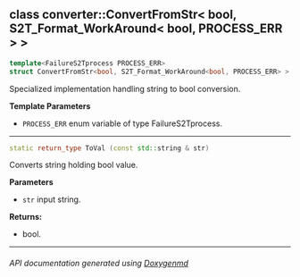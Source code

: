 ## class converter::ConvertFromStr< bool, S2T_Format_WorkAround< bool, PROCESS_ERR > >

```c++
template<FailureS2Tprocess PROCESS_ERR>
struct ConvertFromStr<bool, S2T_Format_WorkAround<bool, PROCESS_ERR> >
```

Specialized implementation handling string to bool conversion.  

**Template Parameters**
- `PROCESS_ERR`        enum variable of type FailureS2Tprocess.


---

```c++
static return_type ToVal (const std::string & str)
```
Converts string holding bool value. 

**Parameters**
- `str` input string. 

**Returns:**
- bool. 

---

###### API documentation generated using [Doxygenmd](https://github.com/d99kris/doxygenmd)

